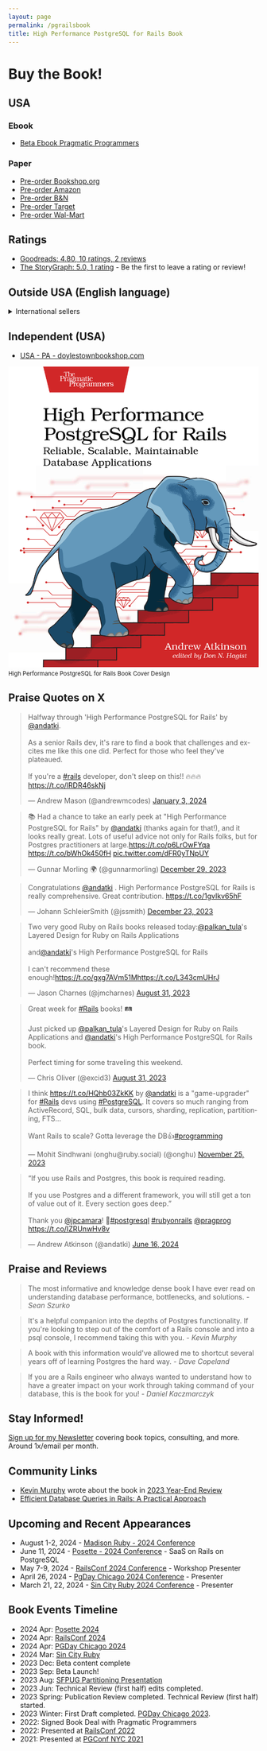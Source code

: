 ```yaml
---
layout: page
permalink: /pgrailsbook
title: High Performance PostgreSQL for Rails Book
---
```

# Buy the Book!

## USA
### Ebook
- [Beta Ebook Pragmatic Programmers](https://pragprog.com/titles/aapsql/high-performance-postgresql-for-rails)

### Paper
- [Pre-order Bookshop.org](https://bookshop.org/p/books/high-performance-postgresql-for-rails-reliable-scalable-maintainable-database-applications-andrew-atkinson/21240568?ean=9798888650387)
- [Pre-order Amazon](https://www.amazon.com/High-Performance-PostgreSQL-Rails-Maintainable/dp/B0CX876RLY/ref=sr_1_1?crid=39E0Y543M5I8O&dib=eyJ2IjoiMSJ9.5c-GeJVEesYYxAI--3lXefJIkfSMMDYXfHY0GArIQIHGe8UKSpfjfQsN0nsNV5Va3OaTp6tBqUd4cYsRpGimTA.neEaYsaVDOt1Ep0EaBzzJwKguDh_LBjub4wDvfvPypQ&dib_tag=se&keywords=high+performance+postgresql+for+rails&qid=1710558280&sprefix=high+performance+postgre%2Caps%2C98&sr=8-1)
- [Pre-order B&N](https://www.barnesandnoble.com/w/high-performance-postgresql-for-rails-andrew-atkinson/1145026967?ean=9798888650387)
- [Pre-order Target](https://www.target.com/p/high-performance-postgresql-for-rails-by-andrew-atkinson-paperback/-/A-91501939#lnk=sametab)
- [Pre-order Wal-Mart](https://www.walmart.com/ip/High-Performance-PostgreSQL-for-Rails-Reliable-Scalable-Maintainable-Database-Applications-Paperback-9798888650387/5340278249)

## Ratings
- [Goodreads: 4.80, 10 ratings, 2 reviews](https://www.goodreads.com/book/show/209538533-high-performance-postgresql-for-rails)
- [The StoryGraph: 5.0, 1 rating](https://app.thestorygraph.com/books/e71f8281-a1e2-4cfd-9376-ece6c5e694dd) - Be the first to leave a rating or review!

## Outside USA (English language)
<details>
<summary>International sellers</summary>
<ul>
<li><a href="https://www.amazon.co.uk/High-Performance-PostgreSQL-Rails-Maintainable/dp/B0CX876RLY">UK - Amazon.uk</a></li>
<li><a href="https://uk.bookshop.org/p/books/high-performance-postgresql-for-rails-reliable-scalable-maintainable-database-applications-andrew-atkinson/7669141">UK - uk.Bookshop.org</a></li>
<li><a href="https://www.plusbog.dk/high-performance-postgresql-for-rails-andrew-atkinson-9798888650387?physicalbookisbn=9798888650387">Denmark - plusbog.dk</a></li>
<li><a href="https://www.williamdam.dk/high-performance-postgresql-for-rails-reliable-scalable-maintainable-database-applications__3721379">Denmark - williamdam.dk</a></li>
<li><a href="https://www.bruna.nl/engelse-boeken/high-performance-postgresql-for-rails-9798888650387">The Netherlands - Bruna.nl</a></li>
<li><a href="https://www.bertrand.pt/livro/high-performance-postgresql-for-rails-andrew-atkinson/29905808">Portugal - Bertrand.pt</a></li>
<li><a href="https://www.indigo.ca/en-ca/high-performance-postgresql-for-rails-reliable-scalable-maintainable-database-applications/9798888650387.html">Canada - indigo.ca</a></li>
<li><a href="https://bookline.hu/product/home.action?_v=Atkinson_Andrew_High_Performance_Postg&type=200&id=6593954">Hungary - bookline.hu</a></li>
<li><a href="https://www.amazon.co.jp/High-Performance-PostgreSQL-Rails-Maintainable/dp/B0CX876RLY">Japan - amazon.jp</a></li>
<li><a href="https://www.amazon.de/High-Performance-PostgreSQL-Rails-Maintainable/dp/B0CX876RLY?source=ps-sl-shoppingads-lpcontext&ref_=fplfs&psc=1&smid=A3JWKAKR8XB7XF&language=de_DE">Germany - amazon.de</a></li>
</ul>
</details>

## Independent (USA)
- [USA - PA - doylestownbookshop.com](https://www.doylestownbookshop.com/book/9798888650387)

![High Performance PostgreSQL for Rails Book](/assets/images/pages/high-performance-postgresql-for-rails-book-cover.jpg)
<small>High Performance PostgreSQL for Rails Book Cover Design</small>

## Praise Quotes on X
<blockquote class="twitter-tweet"><p lang="en" dir="ltr">Halfway through &#39;High Performance PostgreSQL for Rails&#39; by <a href="https://twitter.com/andatki?ref_src=twsrc%5Etfw">@andatki</a>. <br><br>As a senior Rails dev, it&#39;s rare to find a book that challenges and excites me like this one did. Perfect for those who feel they&#39;ve plateaued. <br><br>If you&#39;re a <a href="https://twitter.com/hashtag/rails?src=hash&amp;ref_src=twsrc%5Etfw">#rails</a> developer, don&#39;t sleep on this!! 🔥🔥🔥 <a href="https://t.co/lRDR46skNj">https://t.co/lRDR46skNj</a></p>&mdash; Andrew Mason (@andrewmcodes) <a href="https://twitter.com/andrewmcodes/status/1742618286339260868?ref_src=twsrc%5Etfw">January 3, 2024</a></blockquote> <script async src="https://platform.twitter.com/widgets.js" charset="utf-8"></script>
<blockquote class="twitter-tweet"><p lang="en" dir="ltr">📚 Had a chance to take an early peek at &quot;High Performance PostgreSQL for Rails&quot; by <a href="https://twitter.com/andatki?ref_src=twsrc%5Etfw">@andatki</a> (thanks again for that!), and it looks really great. Lots of useful advice not only for Rails folks, but for Postgres practitioners at large.<a href="https://t.co/p6LrOwFYqa">https://t.co/p6LrOwFYqa</a> <a href="https://t.co/bWhOk450fH">https://t.co/bWhOk450fH</a> <a href="https://t.co/dFR0yTNpUY">pic.twitter.com/dFR0yTNpUY</a></p>&mdash; Gunnar Morling 🌍 (@gunnarmorling) <a href="https://twitter.com/gunnarmorling/status/1740792335632634031?ref_src=twsrc%5Etfw">December 29, 2023</a></blockquote> <script async src="https://platform.twitter.com/widgets.js" charset="utf-8"></script>
<blockquote class="twitter-tweet"><p lang="en" dir="ltr">Congratulations <a href="https://twitter.com/andatki?ref_src=twsrc%5Etfw">@andatki</a> . High Performance PostgreSQL for Rails is really comprehensive. Great contribution. <a href="https://t.co/1gvIkv65hF">https://t.co/1gvIkv65hF</a></p>&mdash; Johann SchleierSmith (@jssmith) <a href="https://twitter.com/jssmith/status/1738378596874637664?ref_src=twsrc%5Etfw">December 23, 2023</a></blockquote> <script async src="https://platform.twitter.com/widgets.js" charset="utf-8"></script>
<blockquote class="twitter-tweet"><p lang="en" dir="ltr">Two very good Ruby on Rails books released today:<a href="https://twitter.com/palkan_tula?ref_src=twsrc%5Etfw">@palkan_tula</a>&#39;s Layered Design for Ruby on Rails Applications <br><br>and<a href="https://twitter.com/andatki?ref_src=twsrc%5Etfw">@andatki</a>&#39;s High Performance PostgreSQL for Rails<br><br>I can&#39;t recommend these enough!<a href="https://t.co/gxg7AVm51M">https://t.co/gxg7AVm51M</a><a href="https://t.co/L343cmUHrJ">https://t.co/L343cmUHrJ</a></p>&mdash; Jason Charnes (@jmcharnes) <a href="https://twitter.com/jmcharnes/status/1697070188036764037?ref_src=twsrc%5Etfw">August 31, 2023</a></blockquote> <script async src="https://platform.twitter.com/widgets.js" charset="utf-8"></script>
<blockquote class="twitter-tweet"><p lang="en" dir="ltr">Great week for <a href="https://twitter.com/hashtag/Rails?src=hash&amp;ref_src=twsrc%5Etfw">#Rails</a> books! 🛤️<br><br>Just picked up <a href="https://twitter.com/palkan_tula?ref_src=twsrc%5Etfw">@palkan_tula</a>&#39;s Layered Design for Ruby on Rails Applications and <a href="https://twitter.com/andatki?ref_src=twsrc%5Etfw">@andatki</a>&#39;s High Performance PostgreSQL for Rails book.<br><br>Perfect timing for some traveling this weekend.</p>&mdash; Chris Oliver (@excid3) <a href="https://twitter.com/excid3/status/1697311965654155578?ref_src=twsrc%5Etfw">August 31, 2023</a></blockquote> <script async src="https://platform.twitter.com/widgets.js" charset="utf-8"></script>
<blockquote class="twitter-tweet"><p lang="en" dir="ltr">I think <a href="https://t.co/HQhb03ZkKK">https://t.co/HQhb03ZkKK</a> by <a href="https://twitter.com/andatki?ref_src=twsrc%5Etfw">@andatki</a> is a &quot;game-upgrader&quot; for <a href="https://twitter.com/hashtag/Rails?src=hash&amp;ref_src=twsrc%5Etfw">#Rails</a> devs using <a href="https://twitter.com/hashtag/PostgreSQL?src=hash&amp;ref_src=twsrc%5Etfw">#PostgreSQL</a>. It covers so much ranging from ActiveRecord, SQL, bulk data, cursors, sharding, replication, partitioning, FTS...<br><br>Want Rails to scale? Gotta leverage the DB👍<a href="https://twitter.com/hashtag/programming?src=hash&amp;ref_src=twsrc%5Etfw">#programming</a></p>&mdash; Mohit Sindhwani (onghu@ruby.social) (@onghu) <a href="https://twitter.com/onghu/status/1728305090170126592?ref_src=twsrc%5Etfw">November 25, 2023</a></blockquote> <script async src="https://platform.twitter.com/widgets.js" charset="utf-8"></script>
<blockquote class="twitter-tweet"><p lang="en" dir="ltr">“If you use Rails and Postgres, this book is required reading.<br><br>If you use Postgres and a different framework, you will still get a ton of value out of it. Every section goes deep.”<br><br>Thank you <a href="https://twitter.com/jpcamara?ref_src=twsrc%5Etfw">@jpcamara</a>! 🙌<a href="https://twitter.com/hashtag/postgresql?src=hash&amp;ref_src=twsrc%5Etfw">#postgresql</a> <a href="https://twitter.com/hashtag/rubyonrails?src=hash&amp;ref_src=twsrc%5Etfw">#rubyonrails</a> <a href="https://twitter.com/pragprog?ref_src=twsrc%5Etfw">@pragprog</a> <a href="https://t.co/IZRUnwHv8v">https://t.co/IZRUnwHv8v</a></p>&mdash; Andrew Atkinson (@andatki) <a href="https://twitter.com/andatki/status/1802373509156417748?ref_src=twsrc%5Etfw">June 16, 2024</a></blockquote> <script async src="https://platform.twitter.com/widgets.js" charset="utf-8"></script>

## Praise and Reviews
> The most informative and knowledge dense book I have ever read on understanding database performance, bottlenecks, and solutions.
<cite>- Sean Szurko</cite>

> It's a helpful companion into the depths of Postgres functionality. If you're looking to step out of the comfort of a Rails console and into a psql console, I recommend taking this with you.
<cite>- Kevin Murphy</cite>

> A book with this information would've allowed me to shortcut several years off of learning Postgres the hard way.
<cite>- Dave Copeland</cite>

> If you are a Rails engineer who always wanted to understand how to have a greater impact on your work through taking command of your database, this is the book for you!
<cite>- Daniel Kaczmarczyk</cite>


## Stay Informed!
[Sign up for my Newsletter](https://pgrailsbook.com) covering book topics, consulting, and more. Around 1x/email per month.

## Community Links
- [Kevin Murphy](https://kevinjmurphy.com) wrote about the book in [2023 Year-End Review](https://kevinjmurphy.com/posts/2023-review/)
- [Efficient Database Queries in Rails: A Practical Approach](https://danielabaron.me/blog/rails-query-perf/)

## Upcoming and Recent Appearances
- August 1-2, 2024 - [Madison Ruby - 2024 Conference](https://www.madisonruby.com)
- June 11, 2024 - [Posette - 2024 Conference](https://www.citusdata.com/posette/speakers/andrew-atkinson/) - SaaS on Rails on PostgreSQL
- May 7-9, 2024 - [RailsConf 2024 Conference](https://railsconf.org) - Workshop Presenter
- April 26, 2024 - [PgDay Chicago 2024 Conference](https://2024.pgdaychicago.org) - Presenter
- March 21, 22, 2024 - [Sin City Ruby 2024 Conference](https://www.sincityruby.com) - Presenter

## Book Events Timeline
- 2024 Apr: [Posette 2024](https://www.citusdata.com/posette/speakers/andrew-atkinson/)
- 2024 Apr: [RailsConf 2024](http://andyatkinson.com/blog/2024/05/17/railsconf-conference-2024-detroit)
- 2024 Apr: [PGDay Chicago 2024](https://2024.pgdaychicago.org)
- 2024 Mar: [Sin City Ruby](http://andyatkinson.com/blog/2024/03/25/sin-city-ruby-2024)
- 2023 Dec: Beta content complete
- 2023 Sep: Beta Launch!
- 2023 Aug: [SFPUG Partitioning Presentation](http://andyatkinson.com/blog/2023/08/17/postgresql-sfpug-table-partitioning-presentation)
- 2023 Jun: Technical Review (first half) edits completed.
- 2023 Spring: Publication Review completed. Technical Review (first half) started.
- 2023 Winter: First Draft completed. [PGDay Chicago 2023](https://andyatkinson.com/blog/2023/05/24/pgday-chicago).
- 2022: Signed Book Deal with Pragmatic Programmers
- 2022: Presented at [RailsConf 2022](http://andyatkinson.com/blog/2022/05/23/railsconf-2022)
- 2021: Presented at [PGConf NYC 2021](https://andyatkinson.com/blog/2021/12/06/pgconf-nyc-2021)
